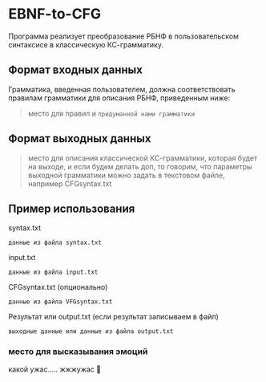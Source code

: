 # EBNF-to-CFG
Программа реализует преобразование РБНФ в пользовательском синтаксисе в классическую КС-грамматику.
## Формат входных данных
Грамматика, введенная пользователем, должна соответствовать правилам грамматики для описания РБНФ, приведенным ниже:
> место для правил и ```придуманной нами грамматики```
## Формат выходных данных
> место для описания классической КС-грамматики, которая будет на выходе, и если будем делать доп, то говорим, что параметры выходной грамматики можно задать в текстовом файле, например CFGsyntax.txt 
## Пример использования
syntax.txt
```
данные из файла syntax.txt
```

input.txt
```
данные из файла input.txt
```

CFGsyntax.txt (опционально)
```
данные из файла VFGsyntax.txt
```

Результат или output.txt (если результат записываем в файл)
```
выходные данные или данные из файла output.txt
```
### место для высказывания эмоций 
какой ужас.....
жжжужас 🐝
